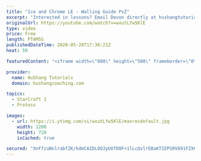 ```yaml
---
title: "Ice and Chrome LE - Walling Guide PvZ"
excerpt: "Interested in lessons? Email Devon directly at hushangtutorials@outlook.com ------------------------------------------------------------------------------------------------------- Want to support HuShang Tutorials directly? Patreon is a website where you can contribute a monthly donation that will help"
originalUrl: https://youtube.com/watch?v=wxutLYw5KlE
type: video
price: Free
length: PT4M5S
publishedDateTime: 2020-05-28T17:38:21Z
heat: 50

featuredContent: "<iframe width=\"800\" height=\"500\" frameborder=\"0\" src=\"https://www.youtube.com/embed/wxutLYw5KlE\" allow=\"accelerometer; autoplay; encrypted-media; gyroscope; picture-in-picture\" allowfullscreen></iframe>"

provider:
  name: HuShang Tutorials
  domain: hushangcoaching.com

topics:
  - StarCraft 2
  - Protoss

images:
  - url: https://i.ytimg.com/vi/wxutLYw5KlE/maxresdefault.jpg
    width: 1280
    height: 720
    isCached: true

secured: "XnFfzuNnlrabfZK/kdmCAIDL0Q3yUOfD0F+1lLcQvlrEBaKTIEPSRV691FZX64dbiTBTFz95ItxsrRf5nhja1S5MRQF5xOIwQgokJ+RQhc3gEqhIEr4sXPr+vDIxF6xoHizubkTnvEB92VuBKIp//YszVPUwpjEAoj2+EuqmjMVhQo8YbiDgfjLkrEpdcvgWvyy9QwCah2J54GTZCEwdZrHG9LxQhgcG3f7EeiZo1lDd3zII5ygFlJVppjKDoxQ4SKMd6ysRwnvLIiUbVJpnV+/lwDL+WiAoqtPd8TZWV9A8hBnuPDOfLYGArqlaI3YFoR8wZhXtQKXIKDoeTIq317yT6mhHeWhR9gwnKCez77oVqe4RH7CS7uwmPapjVnFlVIy4kD7WygljU9f29qp/XNFuD4zvHxClCelQrYlXUcE=;w8T0iBmhTd1AaHMEOeTAjQ=="
---
```


